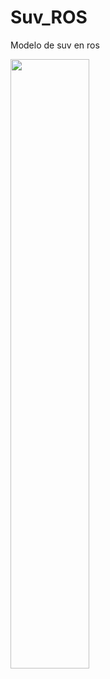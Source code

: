 # Suv_ROS
Modelo de suv en ros

<img src=https://cdn.jsdelivr.net/gh/JavierUR/Suv_ROS/img/suv.svg width="50%" heigth="50%">
